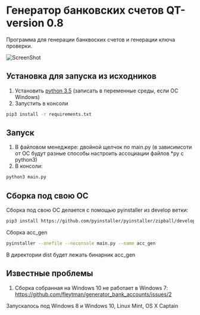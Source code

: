 # Генератор банковских счетов QT-version 0.8
Программа для генерации банквоских счетов и генерации ключа проверки.

![ScreenShot](http://savepic.org/8372535.png)

## Установка для запуска из исходников
1. Установить [python 3.5](https://www.python.org/downloads/) (записать в переменные среды, если ОС Windows)
2. Запустить в консоли
```bash
pip3 install -r requirements.txt
```

## Запуск
1. В файловом менеджере: двойной щелчок по main.py (в зависимсоти от ОС будут разные способы настроить ассоциации файлов *py с python3)
2. В консоли:
```bash
python3 main.py
```

## Сборка под свою ОС
Сборка под свою ОС делается с помощью pyinstaller из develop ветки:
```bash
pip3 install https://github.com/pyinstaller/pyinstaller/zipball/develop
```
Сборка acc_gen
```bash
pyinstaller --onefile --noconsole main.py --name acc_gen
```

В директории dist будет лежать бинарник acc_gen

## Известные проблемы
1. Сборка собранная на Windows 10 не работает в Windows 7: https://github.com/fleytman/generator_bank_accounts/issues/2

Запускалось под Windows 8 и Windows 10, Linux Mint, OS X Captain
